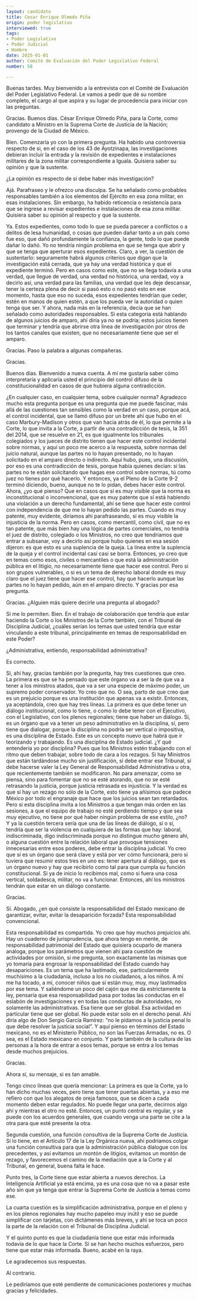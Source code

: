 ```yaml
---
layout: candidato
title: Cesar Enrique Olmedo Piña
origin: poder legislativo
interviewed: true
tags:
- Poder Legislativo
- Poder Judicial
- Hombre
date: 2025-01-01
author: Comité de Evaluación del Poder Legislativo Federal
number: 58

---
```


Buenas tardes. Muy bienvenido a la entrevista con el Comité de Evaluación del Poder Legislativo Federal. Le vamos a pedir que dé su nombre completo, el cargo al que aspira y su lugar de procedencia para iniciar con las preguntas.

Gracias. Buenos días. César Enrique Olmedo Piña, para la Corte, como candidato a Ministro en la Suprema Corte de Justicia de la Nación; provengo de la Ciudad de México.

Bien. Comenzaría yo con la primera pregunta. Ha habido una controversia respecto de si, en el caso de los 43 de Ayotzinapa, las investigaciones debieran incluir la entrada y la revisión de expedientes e instalaciones militares de la zona militar correspondiente a Iguala. Quisiera saber su opinión y que la sustente.

¿La opinión es respecto de si debe haber más investigación?

Ajá. Parafraseo y le ofrezco una disculpa. Se ha señalado como probables responsables también a los elementos del Ejército en esa zona militar, en esas instalaciones. Sin embargo, ha habido reticencia o resistencia para que se ingrese a revisar expedientes e instalaciones de esa zona militar. Quisiera saber su opinión al respecto y que la sustente.

Ya. Estos expedientes, como todo lo que se pueda parecer a conflictos o a delitos de lesa humanidad, o cosas que pueden dañar tanto a un país como fue eso, que dañó profundamente la confianza, la gente, todo  lo que puede dañar lo dañó. Yo no tendría ningún problema en que se tenga que abrir y que se tenga que aperturar esos expedientes. Claro, a ver, la cuestión de sustentarlo: seguramente habrá algunos criterios que digan que la investigación está cerrada, que ya hay una verdad histórica y que el expediente terminó.  Pero en casos como este, que no se llega todavía a una verdad, que llegue de verdad, una verdad no histórica, una verdad, voy a decirlo así, una verdad para las familias, una verdad que les deje descansar, tener la certeza plena de decir si pasó esto o no pasó esto en ese momento, hasta que eso no suceda, esos expedientes tendrían que ceder, estén en manos de quien estén, a que los pueda ver la autoridad o quien tenga que ser. Y ahora, nada más en la referencia, decía que se han señalado como autoridades responsables. Si esta categoría está hablando de algunos juicios de amparo, ahí diría ya no se podría; estos juicios tienen que terminar y tendría que abrirse otra línea de investigación por otros de los tantos canales que existen, que no necesariamente tiene que ser el amparo.

Gracias. Paso la palabra a algunas compañeras.

Gracias.

Buenos días. Bienvenido a nueva cuenta. A mí me gustaría saber cómo interpretaría y aplicaría usted el principio del control difuso de la constitucionalidad en casos de que hubiera alguna contradicción.

¿En cualquier caso, en cualquier tema, sobre cualquier norma? Agradezco mucho esta pregunta porque es una pregunta que me puede fascinar, más allá de las cuestiones tan sensibles como la verdad en un caso, porque acá, el control incidental, que se llamó difuso por un brete ahí que hubo en el caso Marbury-Madison y otros que van hacia atrás de él, lo que permite a la Corte, lo que invita a la Corte, a partir de una contradicción de tesis, la 351 del 2014, que se resuelve en 21, es que igualmente los tribunales colegiados  y los jueces de distrito tienen que hacer este control incidental sobre normas, y aquí un poco me acerco a la respuesta, sobre normas del juicio natural, aunque las partes no lo hayan presentado, no lo hayan solicitado en el amparo directo o indirecto. Aquí hubo, pues, una discusión, por eso es una contradicción de tesis, porque había quienes decían: si las partes no te están solicitando que hagas ese control sobre normas, tú como juez no tienes por qué hacerlo. Y entonces, ya el Pleno de la Corte 9-2 terminó diciendo, bueno, aunque no te lo pidan,  debes hacer este control. Ahora, ¿yo qué pienso? Que en casos que sí es muy visible que la norma es inconstitucional o inconvencional, que es muy patente que sí está habiendo una violación a un derecho fundamental, ahí se tiene que hacer este control con independencia de que me lo hayan pedido las partes. Cuando es muy patente, muy evidente, diríamos ahí parafraseando, sí es muy visible la injusticia de la norma. Pero en casos, como mercantil, como civil, que no es tan patente, que más bien hay una lógica de partes comerciales, no tendría el juez de distrito, colegiado o los Ministros, no creo que tendríamos que entrar a subsanar, voy a decirlo así porque hubo quienes en esa sesión dijeron: es que esto es una suplencia de la queja. La línea entre la suplencia de la queja y el control incidental casi casi se borra. Entonces, yo creo que en temas como esos, civiles o mercantiles  o que está la administración pública en el litigio, no necesariamente tiene que hacer ese control. Pero si son grupos vulnerables, o si es un tema de derecho laboral donde es muy claro que el juez tiene que hacer ese control,  hay que hacerlo aunque las partes no lo hayan pedido, aún en el amparo directo. Y gracias por esa pregunta.

Gracias. ¿Alguien más quiere decirle una pregunta al abogado?

Si me lo permiten. Bien. En el trabajo de colaboración que tendría que estar haciendo la Corte o los Ministros de la Corte también, con el Tribunal de Disciplina Judicial, ¿cuáles serían los temas que usted tendría que estar vinculando a este tribunal, principalmente en temas de responsabilidad en este Poder?

¿Administrativa, entiendo, responsabilidad administrativa?

Es correcto.

Sí, ahí hay, gracias también por la pregunta, hay tres cuestiones que creo. La primera es que se ha pensado que este órgano va a ser la de que va a tener a los ministros atados, que va a ser una especie de máximo poder, un supremo poder conservador. Yo creo que no. O sea, parto de que creo que es un prejuicio porque es una institución que apenas va a existir. Entonces, ya aceptándola, creo que hay tres líneas. La primera es que debe tener un diálogo institucional, como lo tiene, o como lo debe tener con el Ejecutivo, con el Legislativo, con los plenos regionales; tiene que haber un diálogo. Sí, es un órgano que va a tener un peso administrativo en la disciplina, sí,  pero tiene que dialogar, porque la disciplina no podría ser vertical o impositiva, es una disciplina de Estado. Este es un concepto nuevo que habrá que ir teorizando y trabajando. Es una disciplina de Estado judicial. ¿Y qué entendería yo por disciplina? Pues que los Ministros estén trabajando con el ritmo que deben trabajar, sobre todo de cara a los rezagos. 
Si hay Ministros que están tardándose mucho sin justificación, sí debe entrar ese Tribunal, sí debe hacerse valer la Ley General de Responsabilidad Administrativa u otra, que recientemente también se modificaron. No para amenazar, como se piensa, sino para fomentar que no se esté atorando, que no se esté retrasando la justicia, porque justicia retrasada es injusticia. Y la verdad es que sí hay un rezago no sólo de la Corte, esto tiene ya añísimos que padece México por todo el engranaje que hace que los juicios sean tan retardados. 
Pero si esta disciplina invita a los Ministros a que tengan más orden en las sesiones, a que el equipo de trabajo no esté perdiendo tiempo y que sea muy ejecutivo, no tiene por qué haber ningún problema de ese estilo, ¿no? Y ya la cuestión tercera sería que una de las líneas de diálogo, sí o sí, tendría que ser la violencia en cualquiera de las formas que hay: laboral, indiscriminada, digo indiscriminada porque no distingue mucho género ahí, o alguna cuestión entre la relación laboral que provoque tensiones innecesarias entre esos poderes, debe entrar la disciplina judicial. Yo creo que sí es un órgano que será clave y está por ver cómo funcionará, pero si tuviera que resumir estos tres en uno es: tener apertura al diálogo, que es un órgano nuevo y hay que recibirlo como tal para que cumpla su función constitucional. Si ya de inicio lo recibimos mal, como si fuera una cosa vertical, soldadesca, militar, no va a funcionar. Entonces, ahí los ministros tendrán que estar en un diálogo constante.

Gracias.

Sí. Abogado, ¿en qué consiste la responsabilidad del Estado mexicano de garantizar, evitar, evitar la desaparición forzada? Esta responsabilidad convencional.

Esta responsabilidad es compartida. Yo creo que hay muchos prejuicios ahí. Hay un cuaderno de jurisprudencia, que ahora tengo en mente, de responsabilidad patrimonial del Estado que quisiera ocuparlo de manera análoga, porque los parámetros que vienen ahí para cuestión de actividades por omisión, si me pregunta, son exactamente las mismas que yo tomaría para engrosar la responsabilidad del Estado cuando hay desapariciones. Es un tema que ha lastimado, ese, particularmente muchísimo a la ciudadanía, incluso a los no ciudadanos, a los niños. 
A mí me ha tocado, a mí, conocer niños que sí están muy, muy, muy lastimados por ese tema. Y saliéndome un poco del cajón que me da estrictamente la ley, pensaría que esa responsabilidad pasa por todas las conductas en el eslabón de investigaciones y en todas las conductas de autoridades, no solamente las administrativas. Esa tiene que ser global. Esa actividad en particular tiene que ser global. No puede estar solo en el derecho penal. Ahí diría algo de Don Sergio García Ramírez: “no le pidamos a la justicia penal lo que debe resolver la justicia social”. Y aquí pienso en términos del Estado mexicano, no es el Ministerio Público, no son las Fuerzas Armadas, no es. O sea, es el Estado mexicano en conjunto. Y parte también de la cultura de las personas a la hora de entrar a esos temas,  porque se entra a los temas desde muchos prejuicios.

Gracias.

Ahora sí, su mensaje, si es tan amable.

Tengo cinco líneas que quería mencionar: 
La primera es que la Corte, ya lo han dicho muchas veces, pero tiene que tener puertas abiertas, y a eso me refiero con que los alegatos de oreja famosos, que se dicen a cada momento deben estar regulados. No puede llegar una parte, decirnos algo ahí y mientras el otro no esté. Entonces, un punto central es regular, y se puede con los acuerdos generales, que cuando venga una parte se cite a la otra para que esté presente la otra.

Segunda cuestión, una función consultiva de la Suprema Corte de Justicia. Sí lo tiene, en el Artículo 17 de la Ley Orgánica nueva, ahí podríamos colgar una función consultiva para que la administración pública dialogue con los precedentes, y así evitamos un montón de litigios, evitamos un montón de rezago, y favorecemos el camino de la mediación que a la Corte y al Tribunal, en general, buena falta le hace.

Punto tres, la Corte tiene que estar abierta a nuevos derechos. La Inteligencia Artificial ya está encima, ya es una cosa que no va a pasar este año sin que ya tenga que entrar la Suprema Corte de Justicia a temas como ese.

La cuarta cuestión es la simplificación administrativa, porque en el pleno y en los plenos regionales hay mucho papeleo muy inútil y eso se puede simplificar con tarjetas, con dictámenes más breves, y ahí se toca un poco la parte de la relación con el Tribunal de Disciplina Judicial.

Y el quinto punto es que la ciudadanía tiene que estar más informada todavía de lo que hace la Corte. Sí se han hecho muchos esfuerzos, pero tiene que estar más informada.  Bueno, acabé en la raya.

Le agradecemos sus respuestas.

Al contrario.

Le pediríamos que esté pendiente de comunicaciones posteriores y muchas gracias y felicidades.

